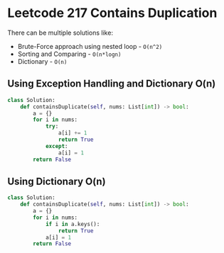 # Leetcode 217 Contains Duplication

There can be multiple solutions like:
- Brute-Force approach using nested loop - `O(n^2)`
- Sorting and Comparing - `O(n*logn)`
- Dictionary - `O(n)`
## Using Exception Handling and Dictionary O(n)
```py
class Solution:
    def containsDuplicate(self, nums: List[int]) -> bool:
        a = {}
        for i in nums:
            try:
                a[i] += 1
                return True
            except: 
                a[i] = 1
        return False
```

## Using Dictionary O(n)
```py
class Solution:
    def containsDuplicate(self, nums: List[int]) -> bool:
        a = {}
        for i in nums:
            if i in a.keys():
                return True
            a[i] = 1
        return False
```